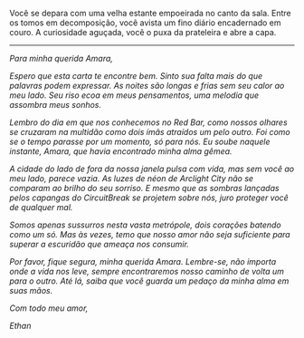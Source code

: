 Você se depara com uma velha estante empoeirada no canto da sala. Entre os tomos em decomposição, você avista um fino diário encadernado em couro. A curiosidade aguçada, você o puxa da prateleira e abre a capa.

---

_Para minha querida Amara,_

_Espero que esta carta te encontre bem. Sinto sua falta mais do que palavras podem expressar. As noites são longas e frias sem seu calor ao meu lado. Seu riso ecoa em meus pensamentos, uma melodia que assombra meus sonhos._

_Lembro do dia em que nos conhecemos no Red Bar, como nossos olhares se cruzaram na multidão como dois ímãs atraídos um pelo outro. Foi como se o tempo parasse por um momento, só para nós. Eu soube naquele instante, Amara, que havia encontrado minha alma gêmea._

_A cidade do lado de fora da nossa janela pulsa com vida, mas sem você ao meu lado, parece vazia. As luzes de néon de Arclight City não se comparam ao brilho do seu sorriso. E mesmo que as sombras lançadas pelos capangas do CircuitBreak se projetem sobre nós, juro proteger você de qualquer mal._

_Somos apenas sussurros nesta vasta metrópole, dois corações batendo como um só. Mas às vezes, temo que nosso amor não seja suficiente para superar a escuridão que ameaça nos consumir._

_Por favor, fique segura, minha querida Amara. Lembre-se, não importa onde a vida nos leve, sempre encontraremos nosso caminho de volta um para o outro. Até lá, saiba que você guarda um pedaço da minha alma em suas mãos._

_Com todo meu amor,_

_Ethan_
